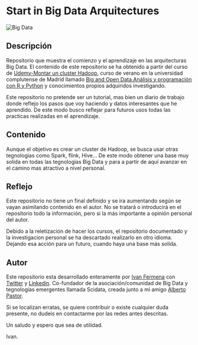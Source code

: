 # Start in Big Data Arquitectures

![Big Data](http://cdn2.itpro.co.uk/sites/itpro/files/2017/02/bigstock_big_data.png)

## Descripción 
Repositorio que muestra el comienzo y el aprendizaje en las arquitecturas Big Data. El contenido de este repositorio se ha obtenido a partir del curso de [Udemy-Montar un cluster Hadoop](https://www.udemy.com/monta-un-cluster-hadoop-big-data-desde-cero/), curso de verano en la universidad complutense de Madrid llamado [Big and Open Data.Análisis y programación con R y Python](https://www.ucm.es/escuelacomplutense/b04) y conocimientos propios adquiridos investigando.

Este repositorio no pretende ser un tutorial, mas bien un diario de trabajo donde reflejo los pasos que voy haciendo y datos interesantes que he aprendido. De este modo busco reflejar para futuros usos todas las practicas realizadas en el aprendizaje.

## Contenido
Aunque el objetivo es crear un cluster de Hadoop, se busca usar otras tegnologias como Spark, flink, Hive... De este modo obtener una base muy solida en todas las tegnologias Big Data y para a partir de aquí avanzar en el camino mas atractivo a nivel personal.

## Reflejo
Este repositorio no tiene un final definido y se ira aumentando según se vayan asimilando contenido en el autor. No se tratará o introducirá en el repositorio todo la información, pero si la más importante a opinión personal del autor.

Debido a la reletización de hacer los cursos, el repositorio documentado y la investigacion personal se ha descartado realizarlo en otro idioma. Dejando esa acción para un futuro, cuando haya una base más solida.

## Autor
Este repositorio esta desarrollado enteramente por [Ivan Fermena](https://github.com/ivanfermena) con [Twitter](https://twitter.com/ivanf3rmena) y [Linkedin](https://www.linkedin.com/in/ivanfermena/). Co-fundador de la asociación/comunidad de Big Data y tegnologías emergentes llamada Scidata, creada junto a mi amigo [Alberto Pastor](https://github.com/albertopastormr).

Si se localizan erratas, se quiere contribuir o existe cualquier duda presente, no dudeis en contactarme por las redes antes descritas.

Un saludo y espero que sea de utilidad.

Ivan.
